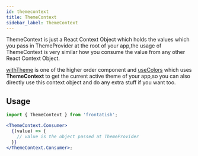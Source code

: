 ```yaml
---
id: themecontext
title: ThemeContext
sidebar_label: ThemeContext
---
```


ThemeContext is just a React Context Object which holds the values which you pass in ThemeProvider at the root of your app,the usage of ThemeContext is very similar how you consume the value from any other React Context Object.

[withTheme]() is one of the higher order component and [useColors]() which uses **ThemeContext** to get the current active theme of your app,so you can also directly use this context object and do any extra stuff if you want too.

## Usage

```jsx
import { ThemeContext } from 'frontatish';

<ThemeContext.Consumer>
  {(value) => {
    // value is the object passed at ThemeProvider
  }}
</ThemeContext.Consumer>;
```
